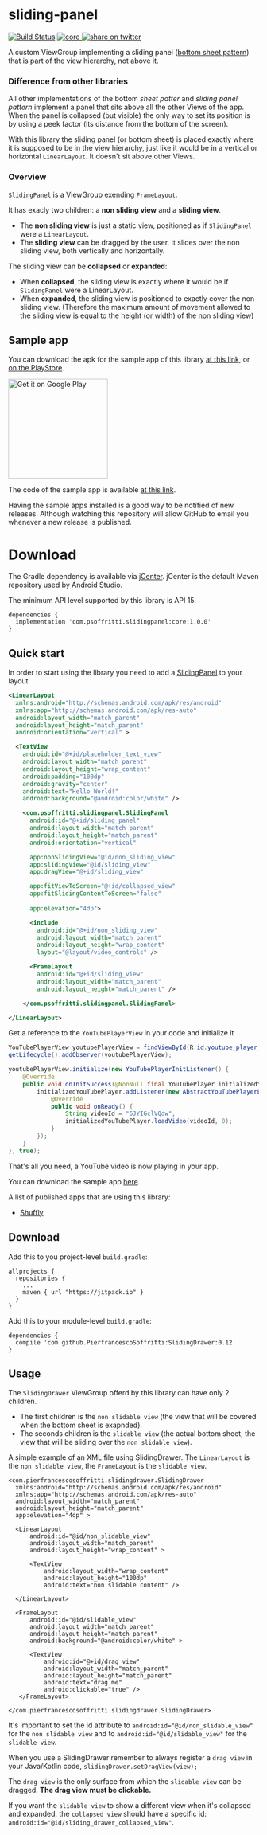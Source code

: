 # sliding-panel

[![Build Status](https://travis-ci.com/PierfrancescoSoffritti/sliding-drawer.svg?branch=master)](https://travis-ci.com/PierfrancescoSoffritti/sliding-drawer) 
[![core](https://api.bintray.com/packages/pierfrancescosoffritti/maven/sliding-panel%3Acore/images/download.svg) ](https://bintray.com/pierfrancescosoffritti/maven/sliding-panel%3Acore/_latestVersion)
[![share on twitter](https://img.shields.io/twitter/url/http/shields.io.svg?style=social)](https://twitter.com/intent/tweet?text=Custom%20View%20implementing%20a%20sliding%20panel%20that%20is%20part%20of%20the%20view%20hierarchy,%20not%20above%20it:&url=https://github.com/PierfrancescoSoffritti/sliding-panel&via=PierfrancescoSo&hashtags=opensource,slidingpanel,bottomsheet,androiddev)

A custom ViewGroup implementing a sliding panel ([bottom sheet pattern](https://material.io/design/components/sheets-bottom.html)) that is part of the view hierarchy, not above it.

### Difference from other libraries
All other implementations of the bottom _sheet patter_ and _sliding panel pattern_ implement a panel that sits above all the other Views of the app. When the panel is collapsed (but visible) the only way to set its position is by using a peek factor (its distance from the bottom of the screen).

With this library the sliding panel (or bottom sheet) is placed exactly where it is supposed to be in the view hierarchy, just like it would be in a vertical or horizontal `LinearLayout`. It doesn't sit above other Views.

### Overview
`SlidingPanel` is a ViewGroup exending `FrameLayout`.

It has exacly two children: a **non sliding view** and a **sliding view**.

* The **non sliding view** is just a static view, positioned as if `SlidingPanel` were a `LinearLayout`.
* The **sliding view** can be dragged by the user. It slides over the non sliding view, both vertically and horizontally.

The sliding view can be **collapsed** or **expanded**:

* When **collapsed**, the sliding view is exactly where it would be if `SlidingPanel` were a LinearLayout.
* When **expanded**, the sliding view is positioned to exactly cover the non sliding view. (Therefore the maximum amount of movement allowed to the sliding view is equal to the height (or width) of the non sliding view)

## Sample app
You can download the apk for the sample app of this library [at this link](./sample-app/apk), or [on the PlayStore](https://play.google.com/store/apps/details?id=com.psoffritti.slidingpanel.sampleapp).

<a href='https://play.google.com/store/apps/details?id=com.psoffritti.slidingpanel.sampleapp&pcampaignid=MKT-Other-global-all-co-prtnr-py-PartBadge-Mar2515-1'>
    <img width='200px' alt='Get it on Google Play'
         src='https://play.google.com/intl/en_us/badges/images/generic/en_badge_web_generic.png'/>
</a>

The code of the sample app is available [at this link](./sample-app/).

Having the sample apps installed is a good way to be notified of new releases. Although watching this repository will allow GitHub to email you whenever a new release is published.

# Download
The Gradle dependency is available via [jCenter](https://bintray.com/pierfrancescosoffritti/maven). jCenter is the default Maven repository used by Android Studio.

The minimum API level supported by this library is API 15.

```
dependencies {
  implementation 'com.psoffritti.slidingpanel:core:1.0.0'
}
```

## Quick start
In order to start using the library you need to add a [SlidingPanel]() to your layout

```xml
<LinearLayout
  xmlns:android="http://schemas.android.com/apk/res/android"
  xmlns:app="http://schemas.android.com/apk/res-auto"
  android:layout_width="match_parent"
  android:layout_height="match_parent"
  android:orientation="vertical" >

  <TextView
    android:id="@+id/placeholder_text_view"
    android:layout_width="match_parent"
    android:layout_height="wrap_content"
    android:padding="100dp"
    android:gravity="center"
    android:text="Hello World!"
    android:background="@android:color/white" />

    <com.psoffritti.slidingpanel.SlidingPanel
      android:id="@+id/sliding_panel"
      android:layout_width="match_parent"
      android:layout_height="match_parent"
      android:orientation="vertical"

      app:nonSlidingView="@id/non_sliding_view"
      app:slidingView="@id/sliding_view"
      app:dragView="@+id/sliding_view"

      app:fitViewToScreen="@+id/collapsed_view"
      app:fitSlidingContentToScreen="false"
      
      app:elevation="4dp">

      <include
        android:id="@+id/non_sliding_view"
        android:layout_width="match_parent"
        android:layout_height="wrap_content"
        layout="@layout/video_controls" />

      <FrameLayout
        android:id="@+id/sliding_view"
        android:layout_width="match_parent"
        android:layout_height="match_parent" />

    </com.psoffritti.slidingpanel.SlidingPanel>

</LinearLayout>
```

Get a reference to the `YouTubePlayerView` in your code and initialize it

```java
YouTubePlayerView youtubePlayerView = findViewById(R.id.youtube_player_view);
getLifecycle().addObserver(youtubePlayerView);

youtubePlayerView.initialize(new YouTubePlayerInitListener() {
    @Override
    public void onInitSuccess(@NonNull final YouTubePlayer initializedYouTubePlayer) {
        initializedYouTubePlayer.addListener(new AbstractYouTubePlayerListener() {
            @Override
            public void onReady() {
                String videoId = "6JYIGclVQdw";
                initializedYouTubePlayer.loadVideo(videoId, 0);
            }
        });
    }
}, true);
```

That's all you need, a YouTube video is now playing in your app.








You can download the sample app [here](https://github.com/PierfrancescoSoffritti/SlidingDrawer/tree/master/slidingdrawer-sample/apk).

A list of published apps that are using this library:

- [Shuffly](https://play.google.com/store/apps/details?id=com.pierfrancescosoffritti.shuffly)

## Download
Add this to you project-level `build.gradle`:
```
allprojects {
  repositories {
    ...
    maven { url "https://jitpack.io" }
  }
}
```
Add this to your module-level `build.gradle`:
```
dependencies {
  compile 'com.github.PierfrancescoSoffritti:SlidingDrawer:0.12'
}
```

## Usage
The `SlidingDrawer` ViewGroup offerd by this library can have only 2 children.
* The first children is the `non slidable view` (the view that will be covered when the bottom sheet is exapnded).
* The seconds children is the `slidable view` (the actual bottom sheet, the view that will be sliding over the `non slidable view`).

A simple example of an XML file using SlidingDrawer. The `LinearLayout` is the `non slidable view`, the `FrameLayout` is the `slidable view`.

```
<com.pierfrancescosoffritti.slidingdrawer.SlidingDrawer
  xmlns:android="http://schemas.android.com/apk/res/android"
  xmlns:app="http://schemas.android.com/apk/res-auto"
  android:layout_width="match_parent"
  android:layout_height="match_parent"
  app:elevation="4dp" >
  
  <LinearLayout
      android:id="@id/non_slidable_view"
      android:layout_width="match_parent"
      android:layout_height="wrap_content" >

      <TextView
          android:layout_width="wrap_content"
          android:layout_height="100dp"
          android:text="non slidable content" />
          
  </LinearLayout>

  <FrameLayout
      android:id="@id/slidable_view"
      android:layout_width="match_parent"
      android:layout_height="match_parent"
      android:background="@android:color/white" >
      
      <TextView
          android:id="@+id/drag_view"
          android:layout_width="match_parent"
          android:layout_height="match_parent"
          android:text="drag me"
          android:clickable="true" />
   </FrameLayout>

</com.pierfrancescosoffritti.slidingdrawer.SlidingDrawer>
```

It's important to set the id attribute to `android:id="@id/non_slidable_view"` for the `non slidable view` and to `android:id="@id/slidable_view"` for the `slidable view`.

When you use a SlidingDrawer remember to always register a `drag view` in your Java/Kotlin code, `slidingDrawer.setDragView(view);`

The `drag view` is the only surface from which the `slidable view` can be dragged. **The drag view must be clickable.**

If you want the `slidable view` to show a different view when it's collapsed and expanded, the `collapsed view` should have a specific id: `android:id="@id/sliding_drawer_collapsed_view"`.
